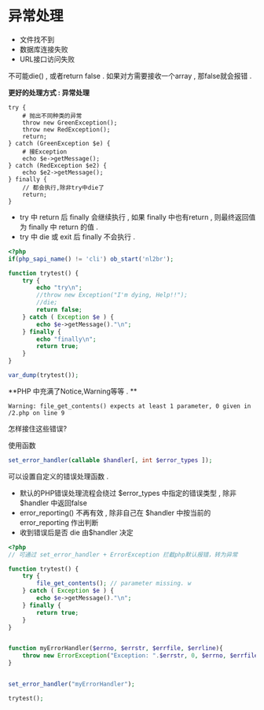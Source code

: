# 异常处理

* 文件找不到
* 数据库连接失败
* URL接口访问失败

不可能die\(\) , 或者return false . 如果对方需要接收一个array , 那false就会报错 .

**更好的处理方式 : 异常处理**

```
try {
    # 抛出不同种类的异常
    throw new GreenException();
    throw new RedException();
    return;
} catch (GreenException $e) {
    # 接Exception
    echo $e->getMessage();
} catch (RedException $e2) {
    echo $e2->getMessage();
} finally {
    // 都会执行,除非try中die了
    return;
}
```

* try 中 return 后 finally 会继续执行 , 如果 finally 中也有return , 则最终返回值为 finally 中 return 的值 . 
* try 中 die 或 exit 后 finally 不会执行 . 

```php
<?php
if(php_sapi_name() != 'cli') ob_start('nl2br');

function trytest() {
	try {
		echo "try\n";
		//throw new Exception("I'm dying, Help!!");
		//die; 
		return false;
	} catch ( Exception $e ) {
		echo $e->getMessage()."\n";
	} finally {
		echo "finally\n";
		return true;
	}
}

var_dump(trytest());
```

**PHP 中充满了Notice,Warning等等 . **

`Warning: file_get_contents() expects at least 1 parameter, 0 given in /2.php on line 9`

怎样接住这些错误?

使用函数

```php
set_error_handler(callable $handler[, int $error_types ]);
```

可以设置自定义的错误处理函数 . 

* 默认的PHP错误处理流程会绕过 $error\_types 中指定的错误类型 , 除非 $handler 中返回false
* error\_reporting\(\) 不再有效 , 除非自己在 $handler 中按当前的 error\_reporting 作出判断
* 收到错误后是否 die 由$handler 决定

```php
<?php
// 可通过 set_error_handler + ErrorException 拦截php默认报错，转为异常

function trytest() {
	try {
		file_get_contents(); // parameter missing. w
	} catch ( Exception $e ) {
		echo $e->getMessage()."\n";
	} finally {
		return true;
	}
}


function myErrorHandler($errno, $errstr, $errfile, $errline){
	throw new ErrorException("Exception: ".$errstr, 0, $errno, $errfile, $errline);
}


set_error_handler("myErrorHandler");

trytest();
```



